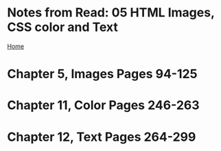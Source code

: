 # Notes from Read: 05 HTML Images, CSS color and Text
[Home](README.md)
# Chapter 5, Images Pages 94-125

# Chapter 11, Color Pages 246-263

# Chapter 12, Text Pages 264-299